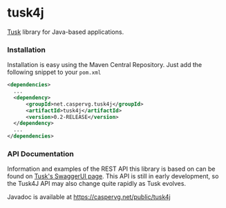 # tusk4j
[Tusk](https://www.pielambr.be/tusk) library for Java-based applications.

### Installation
Installation is easy using the Maven Central Repository. Just add the following snippet to your ```pom.xml```
```xml
<dependencies>
  ...
  <dependency>
      <groupId>net.caspervg.tusk4j</groupId>
      <artifactId>tusk4j</artifactId>
      <version>0.2-RELEASE</version>
  </dependency>
  ...
</dependencies>
```


### API Documentation
Information and examples of the REST API this library is based on can be found on [Tusk's SwaggerUI page](https://www.pielambr.be/swagger). This API is still in early development, so the Tusk4J API may also change quite rapidly as Tusk evolves. 

Javadoc is available at https://caspervg.net/public/tusk4j
